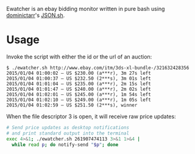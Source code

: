 Ewatcher is an ebay bidding monitor written in pure bash using [dominictarr][]'s [JSON.sh][].

# Usage #

Invoke the script with either the id or the url of an auction:

```
$ ./ewatcher.sh http://www.ebay.com/itm/3ds-xl-bundle-/321632428356
2015/01/04 01:00:02 – US $230.00 (a***r), 3m 27s left
2015/01/04 01:00:37 – US $232.50 (2***s), 3m 01s left
2015/01/04 01:01:04 – US $235.00 (a***r), 2m 15s left
2015/01/04 01:01:47 – US $240.00 (a***r), 2m 02s left
2015/01/04 01:02:01 – US $245.00 (a***r), 1m 54s left
2015/01/04 01:02:10 – US $249.00 (a***r), 1m 05s left
2015/01/04 01:02:59 – US $251.50 (2***s), winner
```

When the file descriptor 3 is open, it will receive raw price updates:

```bash
# Send price updates as desktop notifications
# and print standard output into the terminal
exec 4>&1; ./ewatcher.sh 261907474113 3>&1 1>&4 |
  while read p; do notify-send "$p"; done
```

[dominictarr]: https://github.com/dominictarr
[JSON.sh]: https://github.com/dominictarr/JSON.sh
